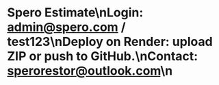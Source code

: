 # Spero Estimate\nLogin: admin@spero.com / test123\nDeploy on Render: upload ZIP or push to GitHub.\nContact: sperorestor@outlook.com\n